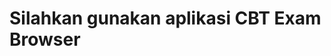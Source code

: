 <!DOCTYPE html>
<html lang="en">
<head>
    <meta charset="UTF-8">
    <meta name="viewport" content="width=device-width, initial-scale=1.0">
    <title>My WebView Website</title>
</head>
<body>
    <h1>Silahkan gunakan aplikasi CBT Exam Browser</h1>
    <script>
        function isAndroidWebView() {
    var userAgent = navigator.userAgent;
    return (userAgent.includes('wv') || userAgent.includes('WebView') || userAgent.includes('Android'));
}

function isMobile() {
    var userAgent = navigator.userAgent || navigator.vendor || window.opera;
    return (/android/i.test(userAgent) || /iPad|iPhone|iPod/.test(userAgent) && !window.MSStream);
}

if (!isAndroidWebView() && isMobile()) {
    alert("Aplikasi tidak bisa diakses via browser");
}

    </script>

</body>
</html>
